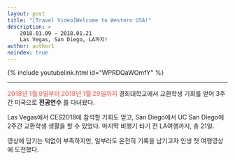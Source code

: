 ```yaml
---
layout: post
title: "[Travel Video]Welcome to Western USA!"
description: >
    2018.01.09 ~ 2018.01.21  
    Las Vegas, San Diego, LA까지!
author: author1
noindex: true
---
```


{% include youtubelink.html id="WPRDQaWOmfY" %}

***

<span style="color:lightcoral"> __2018년 1월 9일부터 2018년 1월 29일까지__  </span>
경희대학교에서 교환학생 기회를 얻어 3주간 미국으로 __전공연수__ 를 다녀왔다.

Las Vegas에서 CES2018에 참석할 기회도 얻고, San Diego에서 UC San Diego에 2주간 교환학생 생활을 할 수 있었다. 마지막 비행기 타기 전 LA여행까지, 총 21일.

영상에 담기는 턱없이 부족하지만, 일부라도 온전히 기록을 남기고자 인생 첫 여행영상에 도전했다.